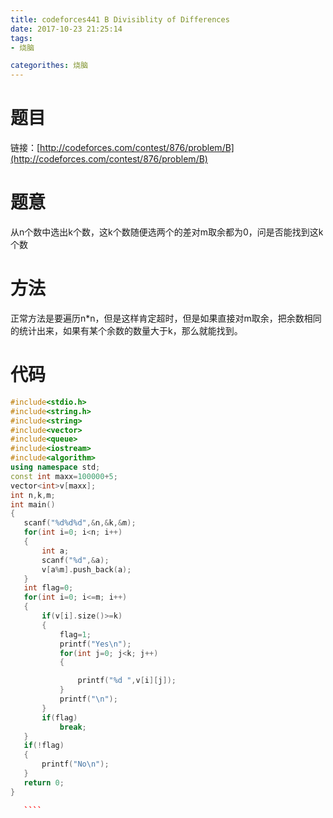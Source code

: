 ```yaml
---
title: codeforces441 B Divisiblity of Differences
date: 2017-10-23 21:25:14
tags: 
- 烧脑

categorithes: 烧脑
---
```

# 题目
链接：[http://codeforces.com/contest/876/problem/B](http://codeforces.com/contest/876/problem/B)
# 题意
从n个数中选出k个数，这k个数随便选两个的差对m取余都为0，问是否能找到这k个数
# 方法
正常方法是要遍历n*n，但是这样肯定超时，但是如果直接对m取余，把余数相同的统计出来，如果有某个余数的数量大于k，那么就能找到。
<!--more-->
# 代码
 ````c++
#include<stdio.h>
#include<string.h>
#include<string>
#include<vector>
#include<queue>
#include<iostream>
#include<algorithm>
using namespace std;
const int maxx=100000+5;
vector<int>v[maxx];
int n,k,m;
int main()
{
    scanf("%d%d%d",&n,&k,&m);
    for(int i=0; i<n; i++)
    {
        int a;
        scanf("%d",&a);
        v[a%m].push_back(a);
    }
    int flag=0;
    for(int i=0; i<=m; i++)
    {
        if(v[i].size()>=k)
        {
            flag=1;
            printf("Yes\n");
            for(int j=0; j<k; j++)
            {

                printf("%d ",v[i][j]);
            }
            printf("\n");
        }
        if(flag)
            break;
    }
    if(!flag)
    {
        printf("No\n");
    }
    return 0;
}

    ````